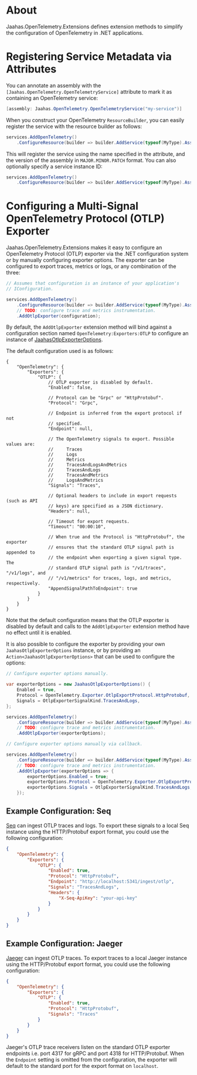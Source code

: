 # About

Jaahas.OpenTelemetry.Extensions defines extension methods to simplify the configuration of OpenTelemetry in .NET applications.


# Registering Service Metadata via Attributes

You can annotate an assembly with the `[Jaahas.OpenTelemetry.OpenTelemetryService]` attribute to mark it as containing an OpenTelemetry service:

```csharp
[assembly: Jaahas.OpenTelemetry.OpenTelemetryService("my-service")]
```

When you construct your OpenTelemetry `ResourceBuilder`, you can easily register the service with the resource builder as follows:

```csharp
services.AddOpenTelemetry()
    .ConfigureResource(builder => builder.AddService(typeof(MyType).Assembly));
```

This will register the service using the name specified in the attribute, and the version of the assembly in `MAJOR.MINOR.PATCH` format. You can also optionally specify a service instance ID:

```csharp
services.AddOpenTelemetry()
    .ConfigureResource(builder => builder.AddService(typeof(MyType).Assembly, "some-id"));
```


# Configuring a Multi-Signal OpenTelemetry Protocol (OTLP) Exporter

Jaahas.OpenTelemetry.Extensions makes it easy to configure an OpenTelemetry Protocol (OTLP) exporter via the .NET configuration system or by manually configuring exporter options. The exporter can be configured to export traces, metrics or logs, or any combination of the three:

```csharp
// Assumes that configuration is an instance of your application's 
// IConfiguration.

services.AddOpenTelemetry()
    .ConfigureResource(builder => builder.AddService(typeof(MyType).Assembly))
    // TODO: configure trace and metrics instrumentation.
    .AddOtlpExporter(configuration);
```

By default, the `AddOtlpExporter` extension method will bind against a configuration section named `OpenTelemetry:Exporters:OTLP` to configure an instance of [JaahasOtlpExporterOptions](./Exporters/OpenTelemetryProtocol/JaahasOtlpExporterOptions.cs).

The default configuration used is as follows:

```jsonc
{
    "OpenTelemetry": {
        "Exporters": {
            "OTLP": {
                // OTLP exporter is disabled by default.
                "Enabled": false,

                // Protocol can be "Grpc" or "HttpProtobuf".
                "Protocol": "Grpc",

                // Endpoint is inferred from the export protocol if not 
                // specified.
                "Endpoint": null,

                // The OpenTelemetry signals to export. Possible values are: 
                //     Traces 
                //     Logs 
                //     Metrics 
                //     TracesAndLogsAndMetrics 
                //     TracesAndLogs 
                //     TracesAndMetrics 
                //     LogsAndMetrics
                "Signals": "Traces",

                // Optional headers to include in export requests (such as API 
                // keys) are specified as a JSON dictionary.
                "Headers": null,

                // Timeout for export requests.
                "Timeout": "00:00:10",

                // When true and the Protocol is "HttpProtobuf", the exporter 
                // ensures that the standard OTLP signal path is appended to 
                // the endpoint when exporting a given signal type. The 
                // standard OTLP signal path is "/v1/traces", "/v1/logs", and 
                // "/v1/metrics" for traces, logs, and metrics, respectively.
                "AppendSignalPathToEndpoint": true
            }
        }
    }
}
```

Note that the default configuration means that the OTLP exporter is disabled by default and calls to the `AddOtlpExporter` extension method have no effect until it is enabled.

It is also possible to configure the exporter by providing your own `JaahasOtlpExporterOptions` instance, or by providing an `Action<JaahasOtlpExporterOptions>` that can be used to configure the options:

```csharp
// Configure exporter options manually.

var exporterOptions = new JaahasOtlpExporterOptions() {
    Enabled = true,
    Protocol = OpenTelemetry.Exporter.OtlpExportProtocol.HttpProtobuf,
    Signals = OtlpExporterSignalKind.TracesAndLogs,
};

services.AddOpenTelemetry()
    .ConfigureResource(builder => builder.AddService(typeof(MyType).Assembly))
    // TODO: configure trace and metrics instrumentation.
    .AddOtlpExporter(exporterOptions);
```

```csharp
// Configure exporter options manually via callback.

services.AddOpenTelemetry()
    .ConfigureResource(builder => builder.AddService(typeof(MyType).Assembly))
    // TODO: configure trace and metrics instrumentation.
    .AddOtlpExporter(exporterOptions => {
        exporterOptions.Enabled = true;
        exporterOptions.Protocol = OpenTelemetry.Exporter.OtlpExportProtocol.HttpProtobuf;
        exporterOptions.Signals = OtlpExporterSignalKind.TracesAndLogs;
    });
```


## Example Configuration: Seq

[Seq](https://datalust.co/seq) can ingest OTLP traces and logs. To export these signals to a local Seq instance using the HTTP/Protobuf export format, you could use the following configuration:

```json
{
    "OpenTelemetry": {
        "Exporters": {
            "OTLP": {
                "Enabled": true,
                "Protocol": "HttpProtobuf",
                "Endpoint": "http://localhost:5341/ingest/otlp",
                "Signals": "TracesAndLogs",
                "Headers": {
                    "X-Seq-ApiKey": "your-api-key"
                }
            }
        }
    }
}
```


## Example Configuration: Jaeger

[Jaeger](https://www.jaegertracing.io/) can ingest OTLP traces. To export traces to a local Jaeger instance using the HTTP/Protobuf export format, you could use the following configuration:

```json
{
    "OpenTelemetry": {
        "Exporters": {
            "OTLP": {
                "Enabled": true,
                "Protocol": "HttpProtobuf",
                "Signals": "Traces"
            }
        }
    }
}
```

Jaeger's OTLP trace receivers listen on the standard OTLP exporter endpoints i.e. port 4317 for gRPC and port 4318 for HTTP/Protobuf. When the `Endpoint` setting is omitted from the configuration, the exporter will default to the standard port for the export format on `localhost`.
